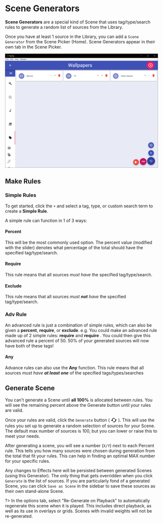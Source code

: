 # Scene Generators
**Scene Generators** are a special kind of Scene that uses tag/type/search rules to generate a random list of sources from the Library.

Once you have at least 1 source in the Library, you can add a `Scene Generator` from the Scene Picker (Home). 
Scene Generators appear in their own tab in the Scene Picker.

<img src="doc_images/scene_detail_generator.png" alt="Scene Detail Generator" class="col-xs-12 col-xl-10">

## Make Rules

### Simple Rules
To get started, click the `+` and select a tag, type, or custom search term to create a **Simple Rule**.

A simple rule can function in 1 of 3 ways:
#### Percent
This will be the most commonly used option. The percent value (modified with the slider) denotes what percentage of the 
total should have the specified tag/type/search.

#### Require
This rule means that all sources _must have_ the specified tag/type/search.

#### Exclude
This rule means that all sources _must **not** have_ the specified tag/type/search.

### Adv Rule
An advanced rule is just a combination of simple rules, which can also be given a **percent**, **require**, or **exclude**.
e.g. You could make an advanced rule made up of 2 simple rules: **require** <Tag1> and **require** <Tag2>. You could then
give this advanced rule a percent of 50. 50% of your generated sources will now have both of these tags!

#### Any
Advance rules can also use the **Any** function. This rule means that all sources _must have **at least one**_ of the specified tags/types/searches 

## Generate Scene
You can't generate a Scene until **all 100%** is allocated between rules. You will see the remaining percent above the
Generate button until your rules are valid. 

Once your rules are valid, click the `Generate` button ( <img style="vertical-align: -5px" src="doc_icons/generate.svg" 
alt="Generate" width="20" height="20"> ). This will use the rules you set up to generate a random selection of sources 
for your Scene. The default max number of sources is 100, but you can lower or raise this to meet your needs.

After generating a scene, you will see a number (`X/Y`) next to each Percent rule. This tells you how many sources 
were chosen during generation from the total that fit your rules. This can help in finding an optimal MAX number for your
specific rules.

Any changes to Effects here will be persisted between generated Scenes (using this Generator). The only thing that 
gets overridden when you click `Generate` is the list of sources. If you are particularly fond of a generated 
Scene, you can click `Save as Scene` in the sidebar to save these sources as their own stand-alone Scene.

?> In the options tab, select "Re-Generate on Playback" to automatically regenerate this scene when it is played. This 
includes direct playback, as well as its use in overlays or grids. Scenes with invalid weights will not be re-generated.